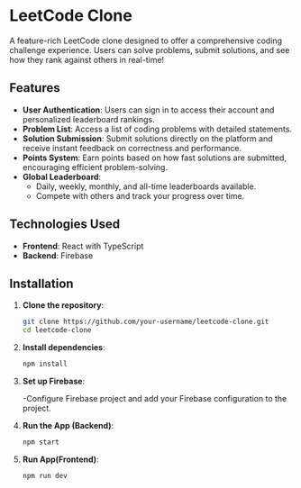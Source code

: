 # LeetCode Clone

A feature-rich LeetCode clone designed to offer a comprehensive coding challenge experience. Users can solve problems, submit solutions, and see how they rank against others in real-time!

## Features

- **User Authentication**: Users can sign in to access their account and personalized leaderboard rankings.
- **Problem List**: Access a list of coding problems with detailed statements.
- **Solution Submission**: Submit solutions directly on the platform and receive instant feedback on correctness and performance.
- **Points System**: Earn points based on how fast solutions are submitted, encouraging efficient problem-solving.
- **Global Leaderboard**:
  - Daily, weekly, monthly, and all-time leaderboards available.
  - Compete with others and track your progress over time.

## Technologies Used

- **Frontend**: React with TypeScript
- **Backend**: Firebase

## Installation

1. **Clone the repository**:
   ```bash
   git clone https://github.com/your-username/leetcode-clone.git
   cd leetcode-clone
2. **Install dependencies**:
   ```bash
   npm install
3. **Set up Firebase**:
   
   -Configure Firebase project and add your Firebase configuration to the project.
5. **Run the App (Backend)**:
   ```bash
   npm start
6. **Run App(Frontend)**:
   ```bash
   npm run dev

